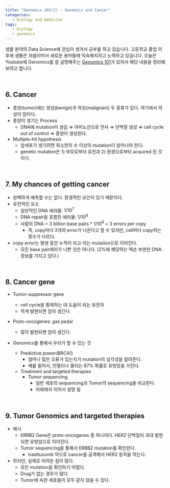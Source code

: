 ```yaml
---
title: "Genomics 101(2) - Genomics and Cancer"
categories:
   - biology and medicine
tags:
   - biology
   - genomics
---
```


생물 분야의 Data Science에 관심이 생겨서 공부를 하고 있습니다. 고등학교 졸업 이후에 생물은 처음이어서 새로운 용어들에 익숙해지려고 노력하고 있습니다. 오늘은 Youtube에 Genomics를 잘 설명해주는 [Genomics 101](https://www.youtube.com/watch?v=BoUS65mxnIE)가 있어서 해당 내용을 정리해보려고 합니다.

<br/>

## 6. Cancer

- 종양(tumor)에는 양성(benign)과 악성(malignant) 두 종류가 있다. 여기에서 악성이 암이다.
- 종양이 생기는 Process
  - DNA에 mutation이 생김 $\Rightarrow$ 아미노산으로 전사 $\Rightarrow$ 단백질 생성  $\Rightarrow$ cell cycle out of control $\Rightarrow$ 종양이 생성된다.
- Multiple-hit hypothesis
  - 암세포가 생기려면 최소한의 수 이상의 mutation이 일어나야 한다.
  - genetic mutation은 1) 부모로부터 유전과 2) 환경으로부터 acquired 된 것이다.

<br/>

## 7. My chances of getting cancer

- 완벽하게 예측할 수는 없다. 환경적인 요인이 있기 때문이다.
- 유전적인 요소
  - 일반적인 DNA 에러율: $1/10^7$
  - DNA repair을 포함한 에러율: $1/10^9$
  - 사람의 DNA = 3 billion base pairs * $1/10^9$ = 3 errors per copy
    - 즉, copy마다 3개의 error가 나온다고 할 수 있지만, cell마다 copy하는 횟수가 다르다.
- copy error는 평생 동안 누적이 되고 이는 mutation으로 이어진다.
  - 모든 base pair에러가 나쁜 것은 아니다. (2%에 해당하는 엑손 부분만 DNA 정보를 가지고 있다.)

<br/>

## 8. Cancer gene

- Tumor-suppressor gene
  - cell cycle을 통제하는 데 도움이 되는 유전자
  - 적게 발현되면 암이 생긴다.
- Proto-oncogenes: gas pedal
  - 많이 발현되면 암이 생긴다.

- Genomics를 통해서 우리가 할 수 있는 것
  - Predictive power(BRCA1)
    - 얼마나 많은 오류가 있는지가 mutation의 심각성을 알려준다.
    - 예를 들어서, 안젤리나 졸리는 87% 확률로 유방암을 가진다.
  - Treatment and targeted therapies
    - Tumor sequencing
      - 일반 세포의 sequencing과 Tumor의 sequencing을 비교한다.
      - 아래에서 이어서 설명 됨

<br/>

## 9. Tumor Genomics and targeted therapies

- 예시
  - ERRB2 Gene은 proto-oncogenes 중 하나이다. HER2 단백질이 과대 발현되면 유방암으로 이어진다.
  - Tumor sequencing을 통해서 ERBB2 mutation를 확인한다.
    - trasttuzumb 약으로 cancer를 공격해서 HER2 동작을 막는다.
- 하지만, 실제로 어려운 점이 많다.
  - 모든 mutation을 확인하기 어렵다.
  - Drug가 없는 경우가 많다.
  - Tumor에 속한 세포들이 모두 같지 않을 수 있다.